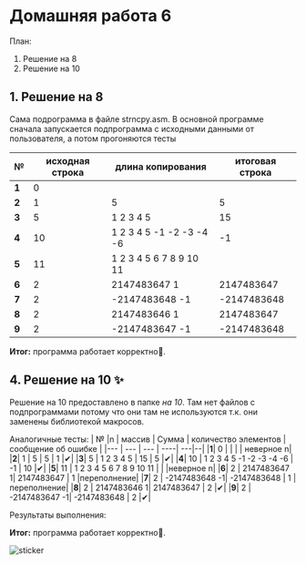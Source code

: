 # Домашняя работа 6

План:
1.   Решение на 8
2.   Решение на 10

## 1. Решение на 8
Сама подрограмма в файле strncpy.asm. В основной программе сначала запускается подпрограмма с исходными данными от пользователя, а потом прогоняются тесты

| № |исходная строка | длина копирования | итоговая строка |
|--- | --- | --- | ----|
|**1**| 0 |  |  |
|**2**| 1 | 5 | 5 |
|**3**| 5 | 1 2 3 4 5 | 15 |
|**4**| 10 | 1 2 3 4 5 -1 -2 -3 -4 -6 | -1 |
|**5**| 11 | 1 2 3 4 5 6 7 8 9 10 11 |  |
|**6**| 2 | 2147483647 1| 2147483647 |
|**7**| 2 | -2147483648 -1| -2147483648 |
|**8**| 2 | 2147483646 1| 2147483647 |
|**9**| 2 | -2147483647 -1| -2147483648 |



**Итог:** программа работает корректно🤩.

## 4. Решение на 10 ✨
Решение на 10 предоставлено в папке *на 10*. Там нет файлов с подпрограммами потому что они там не используются т.к. они заменены библиотекой макросов.

Аналогичные тесты:
| № |n | массив | Сумма | количество элементов |сообщение об ошибке |
|--- | --- | --- | ----| ---|--|
|**1**| 0 |  |  | |   неверное n|
|**2**| 1 | 5 | 5 | 1 |✔|
|**3**| 5 | 1 2 3 4 5 | 15 | 5 |✔|
|**4**| 10 | 1 2 3 4 5 -1 -2 -3 -4 -6 | -1 | 10 |✔|
|**5**| 11 | 1 2 3 4 5 6 7 8 9 10 11 |  |  |неверное n|
|**6**| 2 | 2147483647 1| 2147483647 | 1 |переполнение|
|**7**| 2 | -2147483648 -1| -2147483648 | 1 |переполнение|
|**8**| 2 | 2147483646 1| 2147483647 | 2 |✔|
|**9**| 2 | -2147483647 -1| -2147483648 | 2 |✔|

Результаты выполнения:



**Итог:** программа работает корректно🤩.

![sticker](https://github.com/MShpiz/Homework_for_ACS/assets/88736099/d260f1dd-3236-4b5e-9df7-104a092bd392)
